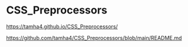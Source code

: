 # CSS_Preprocessors

https://tamha4.github.io/CSS_Preprocessors/

https://github.com/tamha4/CSS_Preprocessors/blob/main/README.md
